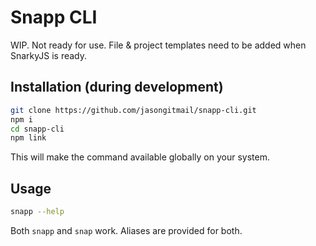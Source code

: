 # Snapp CLI

WIP. Not ready for use. File & project templates need to be added when SnarkyJS is ready.

## Installation (during development)

```sh
git clone https://github.com/jasongitmail/snapp-cli.git
npm i
cd snapp-cli
npm link
```

This will make the command available globally on your system.

## Usage

```sh
snapp --help
```

Both `snapp` and `snap` work. Aliases are provided for both.
